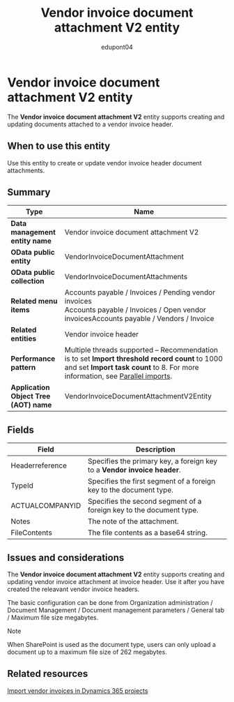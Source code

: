 ﻿---
title: Vendor invoice document attachment V2 entity
description: Learn about the Vendor invoice document attachment V2 data entity in finance and operations migration projects with Dynamics 365.
author: edupont04
ms.author: katiehav
ms.topic: article
ms.date: 04/28/2023
ms.collection: FastTrack
---

# Vendor invoice document attachment V2 entity

The **Vendor invoice document attachment V2** entity supports creating and updating documents attached to a vendor invoice header.

## When to use this entity

Use this entity to create or update vendor invoice header document attachments.

## Summary

|Type|Name|
|----|----|
| **Data management entity name** | Vendor invoice document attachment V2 |
| **OData public entity** | VendorInvoiceDocumentAttachment |
| **OData public collection** | VendorInvoiceDocumentAttachments |
| **Related menu items** | Accounts payable / Invoices / Pending vendor invoices</br>Accounts payable / Invoices / Open vendor invoicesAccounts payable / Vendors / Invoice |
| **Related entities** | Vendor invoice header |
| **Performance pattern** | Multiple threads supported – Recommendation is to set **Import threshold record count** to 1000 and set **Import task count** to 8. For more information, see [Parallel imports](/dynamics365/fin-ops-core/dev-itpro/data-entities/data-import-export-job#parallel-imports). |
| **Application Object Tree (AOT) name** | VendorInvoiceDocumentAttachmentV2Entity |

## Fields

| Field | Description |
|--|--|
| Headerreference | Specifies the primary key, a foreign key to a **Vendor invoice header**. |
| TypeId | Specifies the first segment of a foreign key to the document type. |
| ACTUALCOMPANYID | Specifies the second segment of a foreign key to the document type. |
| Notes | The note of the attachment. |
| FileContents | The file contents as a base64 string. |

## Issues and considerations

The **Vendor invoice document attachment V2** entity supports creating and updating vendor invoice attachment at invoice header. Use it after you have created the releavant vendor invoice headers.

The basic configuration can be done from Organization administration / Document Management / Document management parameters / General tab / Maximum file size megabytes.  

> [!NOTE]
> When SharePoint is used as the document type, users can only upload a document up to a maximum file size of 262 megabytes.

## Related resources

[Import vendor invoices in Dynamics 365 projects](/dynamics365/guidance/resources/import-vendor-invoices)  
